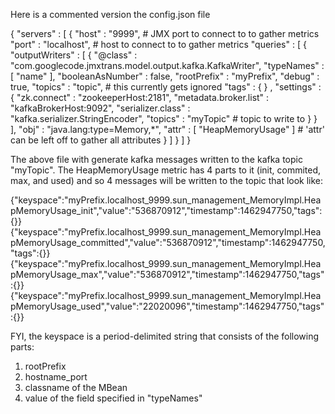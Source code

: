 Here is a commented version the config.json file

{
   "servers" : [ {
      "host" : "9999", # JMX port to connect to to gather metrics
      "port" : "localhost", # host to connect to to gather metrics
      "queries" : [ {
         "outputWriters" : [ {
            "@class" : "com.googlecode.jmxtrans.model.output.kafka.KafkaWriter",
            "typeNames" : [ "name" ],
            "booleanAsNumber" : false,
            "rootPrefix" : "myPrefix", 
            "debug" : true,
            "topics" : "topic", # this currently gets ignored
            "tags" : {
            } ,
            "settings" : {
               "zk.connect" : "zookeeperHost:2181",
               "metadata.broker.list" : "kafkaBrokerHost:9092",
               "serializer.class" : "kafka.serializer.StringEncoder",
               "topics" : "myTopic" # topic to write to
            }
         } ],
         "obj" : "java.lang:type=Memory,*",
         "attr" : [ "HeapMemoryUsage" ] # 'attr' can be left off to gather all attributes
      } ]
   } ]
}

The above file with generate kafka messages written to the kafka topic
"myTopic". The HeapMemoryUsage metric has 4 parts to it (init,
commited, max, and used) and so 4 messages will be written to the
topic that look like:

{"keyspace":"myPrefix.localhost_9999.sun_management_MemoryImpl.HeapMemoryUsage_init","value":"536870912","timestamp":1462947750,"tags":{}}
{"keyspace":"myPrefix.localhost_9999.sun_management_MemoryImpl.HeapMemoryUsage_committed","value":"536870912","timestamp":1462947750,"tags":{}}
{"keyspace":"myPrefix.localhost_9999.sun_management_MemoryImpl.HeapMemoryUsage_max","value":"536870912","timestamp":1462947750,"tags":{}}
{"keyspace":"myPrefix.localhost_9999.sun_management_MemoryImpl.HeapMemoryUsage_used","value":"22020096","timestamp":1462947750,"tags":{}}

FYI, the keyspace is a period-delimited string that consists of the
following parts:

1. rootPrefix
2. hostname_port
3. classname of the MBean
4. value of the field specified in "typeNames"
